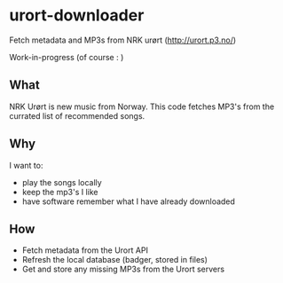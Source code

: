 # urort-downloader
Fetch metadata and MP3s from NRK urørt (http://urort.p3.no/)

Work-in-progress (of course : )

## What
NRK Urørt is new music from Norway. This code fetches MP3's from the currated list of recommended songs. 

## Why
I want to:
 - play the songs locally
 - keep the mp3's I like
 - have software remember what I have already downloaded


## How
 - Fetch metadata from the Urort API
 - Refresh the local database (badger, stored in files)
 - Get and store any missing MP3s from the Urort servers
